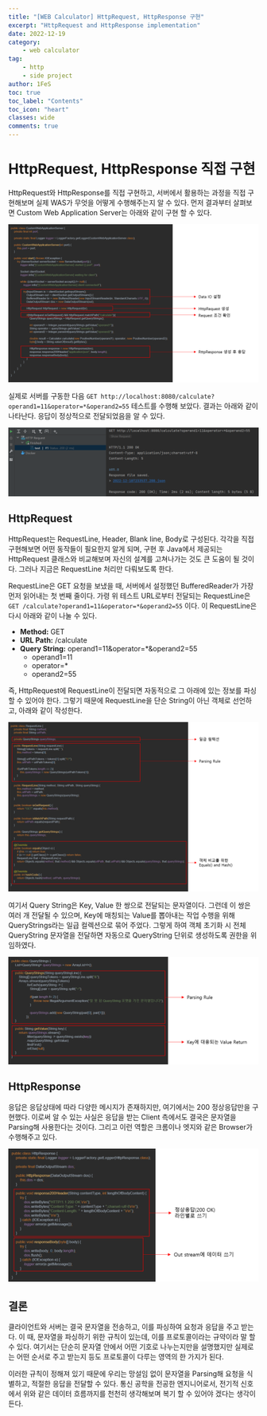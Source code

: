 ```yaml
---
title: "[WEB Calculator] HttpRequest, HttpResponse 구현"
excerpt: "HttpRequest and HttpResponse implementation"
date: 2022-12-19
category:
    - web calculator
tag:
    - http
    - side project
author: 1FeS
toc: true
toc_label: "Contents"
toc_icon: "heart"
classes: wide
comments: true
---
```


# HttpRequest, HttpResponse 직접 구현

HttpRequest와 HttpResponse를 직접 구현하고, 서버에서 활용하는 과정을 직접 구현해보며 실제 WAS가 무엇을 어떻게 수행해주는지 알 수 있다. 먼저 결과부터 살펴보면 Custom Web Application Server는 아래와 같이 구현 할 수 있다.

<img src="/_img/2022-12-19/code explanation.png">

실제로 서버를 구동한 다음 `GET http://localhost:8080/calculate?operand1=11&operator=*&operand2=55` 테스트를 수행해 보았다. 결과는 아래와 같이 나타난다. 응답이 정상적으로 전달되었음을 알 수 있다.

<img src="/_img/2022-12-19/request test.png">

## HttpRequest

HttpRequest는 RequestLine, Header, Blank line, Body로 구성된다. 각각을 직접 구현해보면 어떤 동작들이 필요한지 알게 되며, 구현 후 Java에서 제공되는 HttpRequest 클래스와 비교해보며 자신의 설계를 고쳐나가는 것도 큰 도움이 될 것이다. 그러나 지금은 RequestLine 처리만 다뤄보도록 한다.

RequestLine은 GET 요청을 보냈을 때, 서버에서 설정했던 BufferedReader가 가장 먼저 읽어내는 첫 번째 줄이다. 가령 위 테스트 URL로부터 전달되는 RequestLine은 `GET /calculate?operand1=11&operator=*&operand2=55` 이다. 이 RequestLine은 다시 아래와 같이 나눌 수 있다. 

- **Method:** GET
- **URL Path:** /calculate
- **Query String:** operand1=11&operator=*&operand2=55
    - operand1=11
    - operator=*
    - operand2=55

즉, HttpRequest에 RequestLine이 전달되면 자동적으로 그 아래에 있는 정보를 파싱할 수 있어야 한다. 그렇기 때문에 RequestLine을 단순 String이 아닌 객체로 선언하고, 아래와 같이 작성한다.

<img src="/_img/2022-12-19/request line class.png">

여기서 Query String은 Key, Value 한 쌍으로 전달되는 문자열이다. 그런데 이 쌍은 여러 개 전달될 수 있으며, Key에 매칭되는 Value를 뽑아내는 작업 수행을 위해 QueryStrings라는 일급 컬렉션으로 묶어 주었다. 그렇게 하여 객체 초기화 시 전체 QueryString 문자열을 전달하면 자동으로 QueryString 단위로 생성하도록 권한을 위임하였다.

<img src="/_img/2022-12-19/query strings.png">

## HttpResponse

응답은 응답상태에 따라 다양한 메시지가 존재하지만, 여기에서는 200 정상응답만을 구현했다. 이로써 알 수 있는 사실은 응답을 받는 Client 측에서도 결국은 문자열을 Parsing해 사용한다는 것이다. 그리고 이런 역할은 크롬이나 엣지와 같은 Browser가 수행해주고 있다.

<img src="/_img/2022-12-19/http response.png">

## 결론

클라이언트와 서버는 결국 문자열을 전송하고, 이를 파싱하여 요청과 응답을 주고 받는다. 이 때, 문자열을 파싱하기 위한 규칙이 있는데, 이를 프로토콜이라는 규약이라 말 할 수 있다. 여기서는 단순히 문자열 안에서 어떤 기호로 나누는지만을 설명했지만 실제로는 어떤 순서로 주고 받는지 등도 프로토콜이 다루는 영역의 한 가지가 된다. 

이러한 규칙이 정해져 있기 때문에 우리는 망설임 없이 문자열을 Parsing해 요청을 식별하고, 적절한 응답을 전달할 수 있다. 통신 공학을 전공한 엔지니어로서, 전기적 신호에서 위와 같은 데이터 흐름까지를 천천히 생각해보며 복기 할 수 있어야 겠다는 생각이 든다.